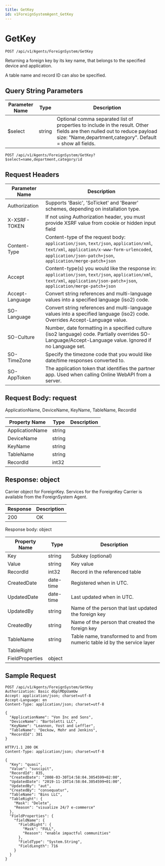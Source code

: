 ```yaml
---
title: GetKey
id: v1ForeignSystemAgent_GetKey
---
```


# GetKey

```http
POST /api/v1/Agents/ForeignSystem/GetKey
```

Returning a foreign key by its key name, that belongs to the specified device and application.

A table name and record ID can also be specified.





## Query String Parameters

| Parameter Name | Type |  Description |
|----------------|------|--------------|
| $select | string |  Optional comma separated list of properties to include in the result. Other fields are then nulled out to reduce payload size: "Name,department,category". Default = show all fields. |

```http
POST /api/v1/Agents/ForeignSystem/GetKey?$select=name,department,category/id
```


## Request Headers

| Parameter Name | Description |
|----------------|-------------|
| Authorization  | Supports 'Basic', 'SoTicket' and 'Bearer' schemes, depending on installation type. |
| X-XSRF-TOKEN   | If not using Authorization header, you must provide XSRF value from cookie or hidden input field |
| Content-Type | Content-type of the request body: `application/json`, `text/json`, `application/xml`, `text/xml`, `application/x-www-form-urlencoded`, `application/json-patch+json`, `application/merge-patch+json` |
| Accept         | Content-type(s) you would like the response in: `application/json`, `text/json`, `application/xml`, `text/xml`, `application/json-patch+json`, `application/merge-patch+json` |
| Accept-Language | Convert string references and multi-language values into a specified language (iso2) code. |
| SO-Language | Convert string references and multi-language values into a specified language (iso2) code. Overrides Accept-Language value. |
| SO-Culture | Number, date formatting in a specified culture (iso2 language) code. Partially overrides SO-Language/Accept-Language value. Ignored if no Language set. |
| SO-TimeZone | Specify the timezone code that you would like date/time responses converted to. |
| SO-AppToken | The application token that identifies the partner app. Used when calling Online WebAPI from a server. |

## Request Body: request  

ApplicationName, DeviceName, KeyName, TableName, RecordId 

| Property Name | Type |  Description |
|----------------|------|--------------|
| ApplicationName | string |  |
| DeviceName | string |  |
| KeyName | string |  |
| TableName | string |  |
| RecordId | int32 |  |


## Response: object

Carrier object for ForeignKey.
Services for the ForeignKey Carrier is available from the <see cref="T:SuperOffice.CRM.Services.IForeignSystemAgent">ForeignSystem Agent</see>.

| Response | Description |
|----------------|-------------|
| 200 | OK |

Response body: object

| Property Name | Type |  Description |
|----------------|------|--------------|
| Key | string | Subkey (optional) |
| Value | string | Key value |
| RecordId | int32 | Record in the referenced table |
| CreatedDate | date-time | Registered when  in UTC. |
| UpdatedDate | date-time | Last updated when  in UTC. |
| UpdatedBy | string | Name of the person that last updated the foreign key |
| CreatedBy | string | Name of the person that created the foreign key |
| TableName | string | Table name, transformed to and from numeric table id by the service layer |
| TableRight |  |  |
| FieldProperties | object |  |

## Sample Request

```http!
POST /api/v1/Agents/ForeignSystem/GetKey
Authorization: Basic dGplMDpUamUw
Accept: application/json; charset=utf-8
Accept-Language: en
Content-Type: application/json; charset=utf-8

{
  "ApplicationName": "Von Inc and Sons",
  "DeviceName": "Bartoletti LLC",
  "KeyName": "Leannon, Yost and Leffler",
  "TableName": "Deckow, Mohr and Jenkins",
  "RecordId": 381
}
```

```http_
HTTP/1.1 200 OK
Content-Type: application/json; charset=utf-8

{
  "Key": "quasi",
  "Value": "suscipit",
  "RecordId": 835,
  "CreatedDate": "2008-03-30T14:58:04.3054599+02:00",
  "UpdatedDate": "2019-11-19T14:58:04.3054599+01:00",
  "UpdatedBy": "aut",
  "CreatedBy": "consequatur",
  "TableName": "Bins LLC",
  "TableRight": {
    "Mask": "Delete",
    "Reason": "visualize 24/7 e-commerce"
  },
  "FieldProperties": {
    "fieldName": {
      "FieldRight": {
        "Mask": "FULL",
        "Reason": "enable impactful communities"
      },
      "FieldType": "System.String",
      "FieldLength": 716
    }
  }
}
```